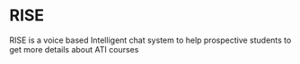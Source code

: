 # RISE
RISE is a voice based Intelligent chat system to help prospective students to get more details about ATI courses
